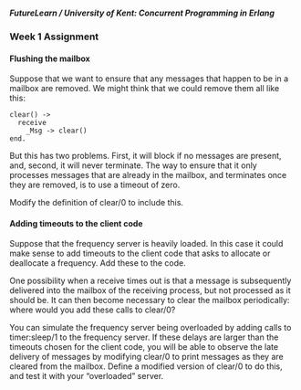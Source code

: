 ##### FutureLearn / University of Kent: Concurrent Programming in Erlang
### Week 1 Assignment

#### Flushing the mailbox
Suppose that we want to ensure that any messages that happen to be in a mailbox are
removed. We might think that we could remove them all like this:

    clear() ->
      receive
        _Msg -> clear()
    end.
    
But this has two problems. First, it will block if no messages are present, and, second, it will
never terminate. The way to ensure that it only processes messages that are already in the
mailbox, and terminates once they are removed, is to use a timeout of zero. 

Modify the definition of clear/0 to include this.

#### Adding timeouts to the client code
Suppose that the frequency server is heavily loaded. In this case it could make sense to
add timeouts to the client code that asks to allocate or deallocate a frequency. Add
these to the code.

One possibility when a receive times out is that a message is subsequently delivered
into the mailbox of the receiving process, but not processed as it should be. It can then
become necessary to clear the mailbox periodically: where would you add these calls to
clear/0?

You can simulate the frequency server being overloaded by adding calls to
timer:sleep/1 to the frequency server. If these delays are larger than the timeouts
chosen for the client code, you will be able to observe the late delivery of messages by
modifying clear/0 to print messages as they are cleared from the mailbox. Define a
modified version of clear/0 to do this, and test it with your “overloaded” server.
